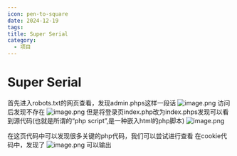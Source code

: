 ```yaml
---
icon: pen-to-square
date: 2024-12-19
tags: 
title: Super Serial
category:
  - 项目
---
```

# Super Serial
首先进入robots.txt的网页查看，发现admin.phps这样一段话
![image.png](https://cdn.jsdelivr.net/gh/fakeppa/blog-img/20241219204250.png)
访问后发现不存在
![image.png](https://cdn.jsdelivr.net/gh/fakeppa/blog-img/20241219204334.png)
但是将登录页index.php改为index.phps发现可以看到源代码(也就是所谓的“php script”,是一种嵌入html的php脚本)
![image.png](https://cdn.jsdelivr.net/gh/fakeppa/blog-img/20241219204831.png)

在这页代码中可以发现很多关键的php代码，我们可以尝试进行查看
在cookie代码中，发现了
![image.png](https://cdn.jsdelivr.net/gh/fakeppa/blog-img/20241219205005.png)
可以输出

